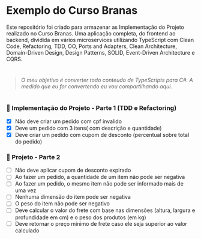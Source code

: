 # Exemplo do Curso Branas

Este repositório foi criado para armazenar as Implementação do Projeto realizado no Curso Branas. 
Uma aplicação completa, do frontend ao backend, dividida em vários microservices utilizando TypeScript com Clean Code, Refactoring, TDD, OO, Ports and Adapters, Clean Architecture, Domain-Driven Design, Design Patterns, SOLID, Event-Driven Architecture e CQRS.
#
> *O meu objetivo é converter todo conteudo de TypeScripts para C#. A medido que eu for convertendo eu vou compartilhando aqui*.
#

### 📑 Implementação do Projeto - Parte 1 (TDD e Refactoring)
- [x] Não deve criar um pedido com cpf invalido
- [x] Deve um pedido com 3 itens( com descrição e quantidade)
- [x] Deve criar um pedido com cupom de desconto (percentual sobre total do pedido)

### 📑 Projeto - Parte 2
- [ ] Não deve aplicar cupom de desconto expirado
- [ ] Ao fazer um pedido, a quantidade de um item não pode ser negativa
- [ ] Ao fazer um pedido, o mesmo item não pode ser informado mais de uma vez
- [ ] Nenhuma dimensão do item pode ser negativa
- [ ] O peso do item não pode ser negativo
- [ ] Deve calcular o valor do frete com base nas dimensões (altura, largura e profundidade em cm) e o peso dos produtos (em kg)
- [ ] Deve retornar o preço mínimo de frete caso ele seja superior ao valor calculado
